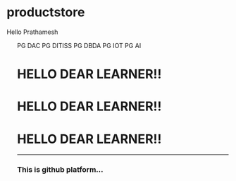 # productstore
<p>Hello Prathamesh</p>
<ol>
  <l>PG DAC</l>
  <l>PG DITISS</l>
  <l>PG DBDA</l>
  <l>PG IOT</l>
  <l>PG AI</l>
  <h1>HELLO DEAR LEARNER!!</h1>
    <h1>HELLO DEAR LEARNER!!</h1>  <h1>HELLO DEAR LEARNER!!</h1>
  <hr>
  <h3>This is github platform...</h3>
</ol>
